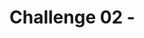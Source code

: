 # Challenge 02 - <Title of Challenge>

[< Previous Challenge](./Challenge-01.md) - **[Home](../README.md)** - [Next Challenge >](./Challenge-03.md)

## Introduction

When setting up an IoT device, it is important to understand how 'thingamajigs' work. Thingamajigs are a key part of every IoT device and ensure they are able to communicate properly with edge servers. Thingamajigs require IP addresses to be assigned to them by a server and thus must have unique MAC addresses. In this challenge, you will get hands on with a thingamajig and learn how one is configured.

## Description

- Login to the SQL database & create a table similar to below
```sql
CREATE TABLE [dbo].[Thingamajigs](
  [Id] [int] IDENTITY(1,1) NOT NULL,
  [Name] [nvarchar](50) NOT NULL,
  [Value] [nvarchar](50) NOT NULL);
GO;
```
- Add a new `Sql Server` action to the workflow to write the data from the JSON input into a table in SQL (`name` & `value`)
  - Use the `Insert row (V2)` Logic Apps action (under `Azure`) & `Logic Apps Managed Identity` connection type to do the insert
  - Similar to the blob storage action, prepend a unique identifier to the `Name` column (such as the `Enqueue Time UTC` so you get a unique name each time)
- Add a new `HTTP response` action to the workflow to return a `200` status code to the caller

## Success Criteria

To complete this challenge successfully, you should be able to:
- Verify that the IoT device boots properly after its thingamajig is configured.
- Verify that the thingamajig can connect to the mothership.
- Demonstrate that the thingamajic will not connect to the IoTProxyShip

## Learning Resources

- [What is a Thingamajig?](https://www.bing.com/search?q=what+is+a+thingamajig)
- [10 Tips for Never Forgetting Your Thingamajic](https://www.youtube.com/watch?v=dQw4w9WgXcQ)
- [IoT & Thingamajigs: Together Forever](https://www.youtube.com/watch?v=yPYZpwSpKmA)

## Tips

- It is likely that you will see an error when trying to use the drop-down to select a DB after entering the SQL Server FQDN in the Logic Apps designer. This is because you didn't assign a role the managed identity at the _server_ level (not the _DB_ level). This prevents the managed identity from being able to list all the DBs on the server. You can work around this by manually entering the DB name in the drop-down field.
